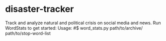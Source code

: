 # disaster-tracker




Track and analyze natural and political crisis on social media and news.
Run WordStats to get started:
  Usage:
    #$ word_stats.py path/to/archive/ path/to/stop-word-list

